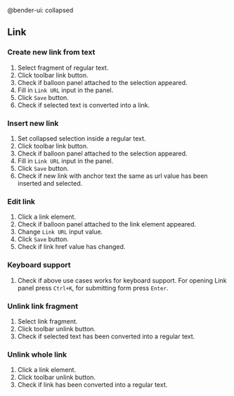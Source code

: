 @bender-ui: collapsed

## Link

### Create new link from text

1. Select fragment of regular text.
2. Click toolbar link button.
3. Check if balloon panel attached to the selection appeared.
4. Fill in `Link URL` input in the panel.
5. Click `Save` button.
6. Check if selected text is converted into a link.

### Insert new link

1. Set collapsed selection inside a regular text.
2. Click toolbar link button.
3. Check if balloon panel attached to the selection appeared.
4. Fill in `Link URL` input in the panel.
5. Click `Save` button.
6. Check if new link with anchor text the same as url value has been inserted and selected.

### Edit link

1. Click a link element.
2. Check if balloon panel attached to the link element appeared.
3. Change `Link URL` input value.
4. Click `Save` button.
5. Check if link href value has changed.

### Keyboard support

1. Check if above use cases works for keyboard support. For opening Link panel press `Ctrl+K`, for submitting form press `Enter`.

### Unlink link fragment

1. Select link fragment.
2. Click toolbar unlink button.
3. Check if selected text has been converted into a regular text.

### Unlink whole link

1. Click a link element.
2. Click toolbar unlink button.
3. Check if link has been converted into a regular text.
